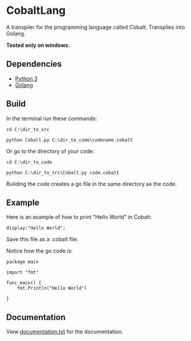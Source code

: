 # CobaltLang
A transpiler for the programming language called Cobalt. Transpiles into Golang.

**Tested only on windows.**

## Dependencies
* [Python 3](https://www.python.org/)
* [Golang](https://golang.org/)

## Build
In the terminal run these commands:

`cd C:\dir_to_src`

`python Cobalt.py C:\dir_to_code\codename.cobalt`

Or go to the directory of your code:

`cd C:\dir_to_code`

`python C:\dir_to_src\Cobalt.py code.cobalt`

Building the code creates a go file in the same directory as the code.

## Example
Here is an example of how to print "Hello World" in Cobalt:

~~~
display:"Hello World";
~~~

Save this file as a .cobalt file.

Notice how the go code is:

~~~
package main

import "fmt"

func main() {
	fmt.Println("Hello World")
	
}
~~~
## Documentation
View [documentation.txt](https://github.com/MonliH/ColbaltLang/blob/master/documentation.md) for the documentation.
